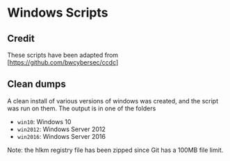 # Windows Scripts

## Credit

These scripts have been adapted from [https://github.com/bwcybersec/ccdc]

## Clean dumps

A clean install of various versions of windows was created, and the script was run on them.
The output is in one of the folders

- `win10`: Windows 10
- `win2012`: Windows Server 2012
- `win2016`: Windows Server 2016

Note: the hlkm registry file has been zipped since Git has a 100MB file limit.
